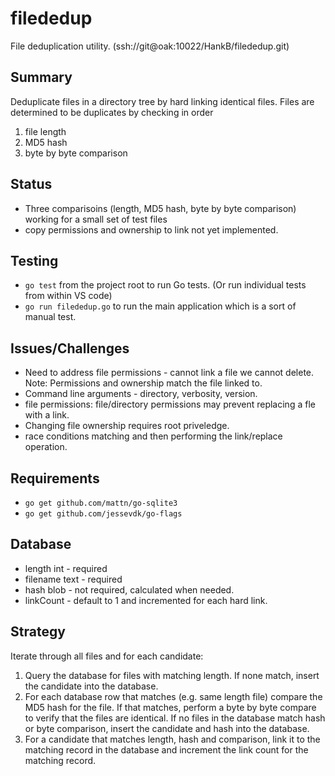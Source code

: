 # filededup

File deduplication utility. (ssh://git@oak:10022/HankB/filededup.git)

## Summary

Deduplicate files in a directory tree by hard linking identical files. Files
are determined to be duplicates by checking in order

1. file length
1. MD5 hash
1. byte by byte comparison

## Status

* Three comparisoins (length, MD5 hash, byte by byte comparison) working for a small set of test files
* copy permissions and ownership to link not yet implemented.

## Testing

* `go test` from the project root to run Go tests. (Or run individual tests from within VS code)
* `go run filededup.go` to run the main application which is a sort of manual test.


## Issues/Challenges

* Need to address file permissions - cannot link a file we cannot delete. Note: Permissions and ownership match the file linked to.
* Command line arguments - directory, verbosity, version.
* file permissions: file/directory permissions may prevent replacing a fle with a link. 
* Changing file ownership requires root priveledge.
* race conditions matching and then performing the link/replace operation.

## Requirements

* `go get github.com/mattn/go-sqlite3`
* `go get github.com/jessevdk/go-flags`

## Database

* length int - required
* filename text - required
* hash blob - not required, calculated when needed.
* linkCount - default to 1 and incremented for each hard link.

## Strategy

Iterate through all files and for each candidate:

1. Query the database for files with matching length. If none match, insert the candidate into the database.
1. For each database row that matches (e.g. same length file) compare the MD5 hash for the file. If that matches, perform a byte by byte compare to verify that the files are identical. If no files in the database match hash or byte comparison, insert the candidate and hash into the database.
1. For a candidate that matches length, hash and comparison, link it to the matching record in the database and increment the link count for the matching record.
